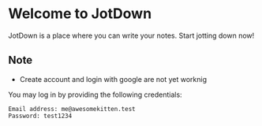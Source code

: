 # Welcome to JotDown

JotDown is a place where you can write your notes. Start jotting down now!

## Note

-   Create account and login with google are not yet worknig

You may log in by providing the following credentials:

```
Email address: me@awesomekitten.test
Password: test1234
```
